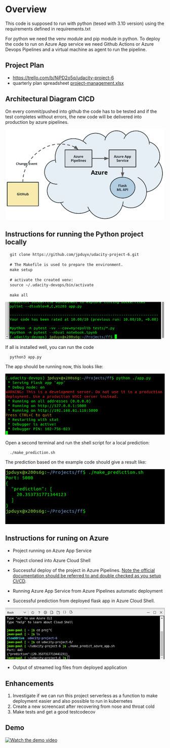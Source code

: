 # Overview

This code is supposed to run with  python (tesed with 3.10 version) using the requirements defined in requirements.txt

For python we need the venv module and pip module in python. 
To deploy the code to run on Azure App service we need Github Actions or Azure Devops Pipelines and a virtual machine as agent to run the pipeline. 


## Project Plan

* https://trello.com/b/NjPD2o5q/udacity-project-6
* quarterly plan spreadsheet [project-management.xlsx](docs/project-management.xlsx) 





## Architectural Diagram CICD

On every commit/pushed into github the code has to be tested and if the test completes without errors, the new code will be delivered into production by azure pipelines. 


![diagram](doc/diagram.png "architecture diagram")




## Instructions for running the Python project locally

 
      git clone https://github.com/jpduyx/udacity-project-6.git

      # The Makefile is used to prepare the environment.
      make setup

      # activate the created venv: 
      source ~/.udacity-devops/bin/activate

      make all


![testsOK](doc/testsok.png "Succesful ran all the tests in the Makefile")



If all is installed well, you can run the code


      python3 app.py



The app should be running now, this looks like: 


![appinterminal](doc/appinterminal.png "app running in local terminal")

Open a second terminal and run the shell script for a local prediction:


      ./make_prediction.sh 


The prediction based on the example code should give a result like: 

![prediction](doc/prediction.png "Succesful prediction in local terminal")






## Instructions for runing on Azure

* Project running on Azure App Service

* Project cloned into Azure Cloud Shell



* Successful deploy of the project in Azure Pipelines.  [Note the official documentation should be referred to and double checked as you setup CI/CD](https://docs.microsoft.com/en-us/azure/devops/pipelines/ecosystems/python-webapp?view=azure-devops).

* Running Azure App Service from Azure Pipelines automatic deployment

* Successful prediction from deployed flask app in Azure Cloud Shell.  


![prediction on azure!](doc/predictionazure.png?raw=true "Succesful prediction in azure cloud shell")



* Output of streamed log files from deployed application

>

## Enhancements

1. Investigate if we can run this project serverless as a function to make deployment easier and also possible to run in kubernetes
2. Create a new screencast after recovering from nose and throat cold
3. Make tests and get a good testcodecov


## Demo
[![Watch the demo video](https://img.youtube.com/vi/km5K0kp6oZ8/hqdefault.jpg)](https://youtu.be/km5K0kp6oZ8)


